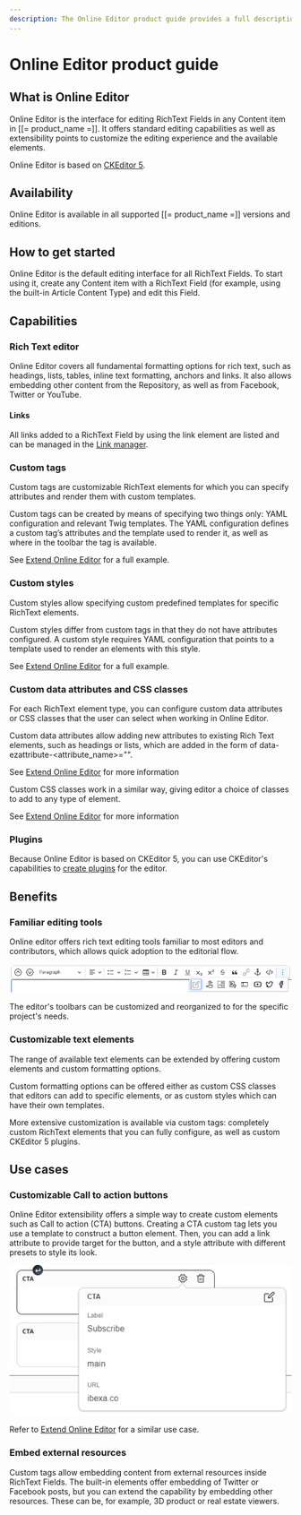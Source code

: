 ```yaml
---
description: The Online Editor product guide provides a full description of its features as well as the benefits it brings to the client.
---
```


# Online Editor product guide

## What is Online Editor

Online Editor is the interface for editing RichText Fields in any Content item in [[= product_name =]].
It offers standard editing capabilities as well as extensibility points to customize the editing experience and the available elements.

Online Editor is based on [CKEditor 5](https://ckeditor.com/ckeditor-5/).

## Availability

Online Editor is available in all supported [[= product_name =]] versions and editions.

## How to get started

Online Editor is the default editing interface for all RichText Fields. 
To start using it, create any Content item with a RichText Field 
(for example, using the built-in Article Content Type) and edit this Field.

## Capabilities

### Rich Text editor

Online Editor covers all fundamental formatting options for rich text, 
such as headings, lists, tables, inline text formatting, anchors and links. 
It also allows embedding other content from the Repository, as well as from Facebook, Twitter or YouTube.

#### Links

All links added to a RichText Field by using the link element are listed
and can be managed in the [Link manager](url_management.md).

### Custom tags

Custom tags are customizable RichText elements for which you can specify attributes 
and render them with custom templates.

Custom tags can be created by means of specifying two things only: 
YAML configuration and relevant Twig templates.
The YAML configuration defines a custom tag’s attributes and the template used to render it, as well as where in the toolbar the tag is available.

See [Extend Online Editor](extend_online_editor.md#configure-custom-tags) for a full example.

### Custom styles

Custom styles allow specifying custom predefined templates for specific RichText elements.

Custom styles differ from custom tags in that they do not have attributes configured. A custom style requires YAML configuration that points to a template used to render an elements with this style.

See [Extend Online Editor](extend_online_editor.md#configure-custom-styles) for a full example.

### Custom data attributes and CSS classes

For each RichText element type, you can configure custom data attributes or CSS classes that the user can select when working in Online Editor.

Custom data attributes allow adding new attributes to existing Rich Text elements, such as headings or lists, which are added in the form of data-ezattribute-<attribute_name>="<value>".

See [Extend Online Editor](extend_online_editor.md#custom-data-attributes) for more information

Custom CSS classes work in a similar way, giving editor a choice of classes to add to any type of element.

See [Extend Online Editor](extend_online_editor.md#custom-css-classes) for more information

### Plugins

Because Online Editor is based on CKEditor 5, you can use CKEditor's capabilities to [create plugins](extend_online_editor.md#add-ckeditor-plugins) for the editor.

## Benefits

### Familiar editing tools

Online editor offers rich text editing tools familiar to most editors and contributors, 
which allows quick adoption to the editorial flow.

![Familiar editing tools](img/familiar_editing_tools.png)

The editor's toolbars can be customized and reorganized to for the specific project's needs.

### Customizable text elements

The range of available text elements can be extended by offering custom elements and custom formatting options.

Custom formatting options can be offered either as custom CSS classes that editors can add to specific elements, 
or as custom styles which can have their own templates.

More extensive customization is available via custom tags: 
completely custom RichText elements that you can fully configure, 
as well as custom CKEditor 5 plugins.

## Use cases

### Customizable Call to action buttons

Online Editor extensibility offers a simple way to create custom elements such as Call to action (CTA) buttons. 
Creating a CTA custom tag lets you use a template to construct a button element. 
Then, you can add a link attribute to provide target for the button, and a style attribute with different presets to style its look.

![Call to action buttons](img/call_to_action_buttons.png)

Refer to [Extend Online Editor](extend_online_editor.md#link-tag) for a similar use case.

### Embed external resources

Custom tags allow embedding content from external resources inside RichText Fields. 
The built-in elements offer embedding of Twitter or Facebook posts, but you can extend the capability by embedding other resources. 
These can be, for example, 3D product or real estate viewers.